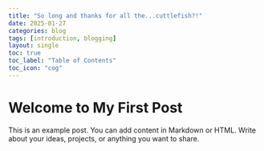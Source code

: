 ```yaml
---
title: "So long and thanks for all the...cuttlefish?!"
date: 2025-01-27
categories: blog
tags: [introduction, blogging]
layout: single
toc: true
toc_label: "Table of Contents"
toc_icon: "cog"
---
```


# Welcome to My First Post

This is an example post. You can add content in Markdown or HTML. Write about your ideas, projects, or anything you want to share.